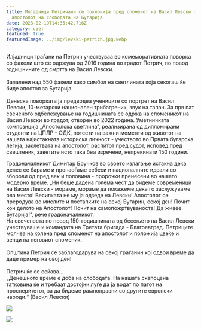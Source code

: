 ```yaml
---
title: Илјадници Петричани се поклонија пред споменот на Васил Левски -
  апостолот на слободата на Бугарија
date: 2023-02-19T14:35:42.716Z
category: свет
featured: true
featuredImage: ../img/levski-petrich.jpg.webp
---
```


Илјадници граѓани на Петрич учествуваа во комеморативната поворка со факели што се одржува од 2016 година во градот Петрич, по повод годишнините од смртта на Васил Левски.\
\
Запалени над 550 факели како симбол на светлината која секогаш ќе биде апостол за Бугарија.\
\
Денеска поворката ја предводеа учениците со портрет на Васил Левски, 10-метарски национален трибагреник, звук на тапан. За прв пат свеченото одбележување на годишнината се одржа на споменикот на Васил Левски во градот, отворен во 2022 година. Уметничката композиција „Апостолска светлина“, реализирана од дипломирани студенти на ЦПЛР - ОДК, потсети на важни моменти од животот на нашата најистакната историска личност - учеството во Првата бугарска легија, заклетвата на апостолот, распитот пред судот, исповед пред свештеник, заветите исто така беа изречени, непрекинати 150 години.

Градоначалникот Димитар Бручков во своето излагање истакна дека денес се бараме и пронаоѓаме себеси и националните идеали со зборови од пред век и половина - пророчки пренесени во нашето модерно време. „Ни беше дадена голема чест да бидеме современици на Васил Левски - мораме, мораме да покажеме дека го заслужуваме ова место! Бесилката не му ја одзеде на Левски! Апостолот се преродува во мислите и постапките на секој Бугарин, секој ден! Почит кон делото на Апостолот! Почит на самопожртвуваноста! Да живее Бугарија!“, рече градоначалникот.
\
На свеченоста по повод 150-годишнината од бесењето на Васил Левски учествуваше и командата на Третата бригада - Благоевград. Петриците молчеа на колена пред споменот на апостолот и положија цвеќе и венци на неговиот споменик.\
\
Општина Петрич се заблагодарува на секој граѓанин кој одвои време да даде пример на овој ден!\
\
Петрич ќе се сеќава...
\
„Денешното време е доба на слободата. На нашата скапоцена татковина ќе и требаат достојни луѓе да ја водат по патот на просперитетот, за да бидеме рамноправни со другите европски народи.“
(Васил Левски)

![](../img/petrich-levski-nosia.jpg.webp)

![](../img/levski-shestvie.jpg.webp)
